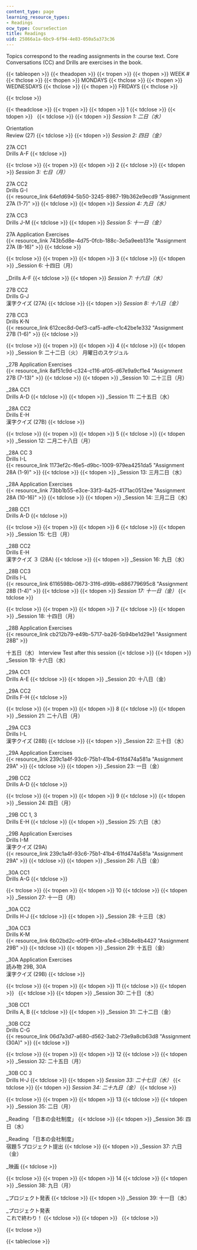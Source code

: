 ```yaml
---
content_type: page
learning_resource_types:
- Readings
ocw_type: CourseSection
title: Readings
uid: 25866a1a-6bc9-6f94-4e83-050a5a373c36
---
```


Topics correspond to the reading assignments in the course text. Core Conversations (CC) and Drills are exercises in the book.

{{< tableopen >}}
{{< theadopen >}}
{{< tropen >}}
{{< thopen >}}
WEEK #
{{< thclose >}}
{{< thopen >}}
MONDAYS
{{< thclose >}}
{{< thopen >}}
WEDNESDAYS
{{< thclose >}}
{{< thopen >}}
FRIDAYS
{{< thclose >}}

{{< trclose >}}

{{< theadclose >}}
{{< tropen >}}
{{< tdopen >}}
1
{{< tdclose >}}
{{< tdopen >}}
 
{{< tdclose >}}
{{< tdopen >}}
_Session 1: 二日（水）_  
  
Orientation  
Review (27)
{{< tdclose >}}
{{< tdopen >}}
_Session 2: 四日（金）_  
  
27A CC1  
Drills A-F
{{< tdclose >}}

{{< trclose >}}
{{< tropen >}}
{{< tdopen >}}
2
{{< tdclose >}}
{{< tdopen >}}
_Session 3: 七日（月）_  
  
27A CC2  
Drills G-I  
{{< resource_link 64efd694-5b50-3245-8987-19b362e9ecd9 "Assignment 27A (1-7)" >}}
{{< tdclose >}}
{{< tdopen >}}
_Session 4: 九日（水）_  
  
27A CC3  
Drills J-M
{{< tdclose >}}
{{< tdopen >}}
_Session 5: 十一日（金）_  
  
27A Application Exercises  
{{< resource_link 743b5d8e-4d75-0fcb-188c-3e5a9eeb131e "Assignment 27A (8-16)" >}}
{{< tdclose >}}

{{< trclose >}}
{{< tropen >}}
{{< tdopen >}}
3
{{< tdclose >}}
{{< tdopen >}}
_Session 6: 十四日（月）  
  
_Drills A-F
{{< tdclose >}}
{{< tdopen >}}
_Session 7: 十六日（水）_  
  
27B CC2  
Drills G-J  
漢字クイズ (27A)
{{< tdclose >}}
{{< tdopen >}}
_Session 8: 十八日（金）_  
  
27B CC3  
Drills K-N  
{{< resource_link 612cec8d-0ef3-caf5-adfe-c1c42be1e332 "Assignment 27B (1-6)" >}}
{{< tdclose >}}

{{< trclose >}}
{{< tropen >}}
{{< tdopen >}}
4
{{< tdclose >}}
{{< tdopen >}}
_Session 9: 二十二日（火） 月曜日のスケジュル  
  
_27B Application Exercises  
{{< resource_link 8af51c9d-c324-c116-af05-d67e9a9cf1e4 "Assignment 27B (7-13)" >}}
{{< tdclose >}}
{{< tdopen >}}
_Session 10: 二十三日（月）  
  
_28A CC1  
Drills A-D
{{< tdclose >}}
{{< tdopen >}}
_Session 11: 二十五日（水）  
  
_28A CC2  
Drills E-H  
漢字クイズ (27B)
{{< tdclose >}}

{{< trclose >}}
{{< tropen >}}
{{< tdopen >}}
5
{{< tdclose >}}
{{< tdopen >}}
_Session 12: 二月二十八日（月）  
  
_28A CC 3  
Drills I-L  
{{< resource_link 1173ef2c-f6e5-d9bc-1009-979ea4251da5 "Assignment 28A (1-9)" >}}
{{< tdclose >}}
{{< tdopen >}}
_Session 13: 三月二日（水）  
  
_28A Application Exercises  
{{< resource_link 73bb1b55-e3ce-33f3-4a25-4171ac0512ee "Assignment 28A (10-16)" >}}
{{< tdclose >}}
{{< tdopen >}}
_Session 14: 三月二日（水）  
  
_28B CC1  
Drills A-D
{{< tdclose >}}

{{< trclose >}}
{{< tropen >}}
{{< tdopen >}}
6
{{< tdclose >}}
{{< tdopen >}}
_Session 15: 七日（月）  
  
_28B CC2  
Drills E-H  
漢字クイズ ３ (28A)
{{< tdclose >}}
{{< tdopen >}}
_Session 16: 九日（水）  
  
_28B CC3  
Drills I-L  
{{< resource_link 6116598b-0673-31f6-d99b-e886779695c8 "Assignment 28B (1-4)" >}}
{{< tdclose >}}
{{< tdopen >}}
_Session 17: 十一日（金）_
{{< tdclose >}}

{{< trclose >}}
{{< tropen >}}
{{< tdopen >}}
7
{{< tdclose >}}
{{< tdopen >}}
_Session 18: 十四日（月）  
  
_28B Application Exercises  
{{< resource_link cb212b79-e49b-5717-ba26-5b94be1d29e1 "Assignment 28B" >}}  
  
十五日（水） Interview Test after this session
{{< tdclose >}}
{{< tdopen >}}
_Session 19: 十六日（水）  
  
_29A CC1  
Drills A-E
{{< tdclose >}}
{{< tdopen >}}
_Session 20: 十八日（金）  
  
_29A CC2  
Drills F-H
{{< tdclose >}}

{{< trclose >}}
{{< tropen >}}
{{< tdopen >}}
8
{{< tdclose >}}
{{< tdopen >}}
_Session 21: 二十八日（月）  
  
_29A CC3  
Drills I-L  
漢字クイズ (28B)
{{< tdclose >}}
{{< tdopen >}}
_Session 22: 三十日（水）  
  
_29A Application Exercises  
{{< resource_link 239c1a4f-93c6-75b1-41b4-61fd474a581a "Assignment 29A" >}}
{{< tdclose >}}
{{< tdopen >}}
_Session 23: 一日（金）  
  
_29B CC2  
Drills A-D
{{< tdclose >}}

{{< trclose >}}
{{< tropen >}}
{{< tdopen >}}
9
{{< tdclose >}}
{{< tdopen >}}
_Session 24: 四日（月）  
  
_29B CC 1, 3  
Drills E-H
{{< tdclose >}}
{{< tdopen >}}
_Session 25: 六日（水）  
  
_29B Application Exercises  
Drills I-M  
漢字クイズ (29A)  
{{< resource_link 239c1a4f-93c6-75b1-41b4-61fd474a581a "Assignment 29A" >}}
{{< tdclose >}}
{{< tdopen >}}
_Session 26: 八日（金）  
  
_30A CC1  
Drills A-G
{{< tdclose >}}

{{< trclose >}}
{{< tropen >}}
{{< tdopen >}}
10
{{< tdclose >}}
{{< tdopen >}}
_Session 27: 十一日（月）  
  
_30A CC2  
Drills H-J
{{< tdclose >}}
{{< tdopen >}}
_Session 28: 十三日（水）  
  
_30A CC3  
Drills K-M  
{{< resource_link 6b02bd2c-e0f9-6f0e-a1e4-c36b4e8b4427 "Assignment 29B" >}}
{{< tdclose >}}
{{< tdopen >}}
_Session 29: 十五日（金）  
  
_30A Application Exercises  
読み物 29B, 30A  
漢字クイズ (29B)
{{< tdclose >}}

{{< trclose >}}
{{< tropen >}}
{{< tdopen >}}
11
{{< tdclose >}}
{{< tdopen >}}
 
{{< tdclose >}}
{{< tdopen >}}
_Session 30: 二十日（水）  
  
_30B CC1  
Drills A, B
{{< tdclose >}}
{{< tdopen >}}
_Session 31: 二十二日（金）  
  
_30B CC2  
Drills C-G  
{{< resource_link 06d7a3d7-a680-d562-3ab2-73e9a8cb63d8 "Assignment (30A)" >}}
{{< tdclose >}}

{{< trclose >}}
{{< tropen >}}
{{< tdopen >}}
12
{{< tdclose >}}
{{< tdopen >}}
_Session 32: 二十五日（月）  
  
_30B CC 3  
Drills H-J
{{< tdclose >}}
{{< tdopen >}}
_Session 33: 二十七日（水）_
{{< tdclose >}}
{{< tdopen >}}
_Session 34: 二十九日（金）_
{{< tdclose >}}

{{< trclose >}}
{{< tropen >}}
{{< tdopen >}}
13
{{< tdclose >}}
{{< tdopen >}}
_Session 35: 二日（月）  
  
_Reading 「日本の会社制度」
{{< tdclose >}}
{{< tdopen >}}
_Session 36: 四日（水）  
  
_Reading 「日本の会社制度」  
宿題５プロジェクト提出
{{< tdclose >}}
{{< tdopen >}}
_Session 37: 六日（金）  
  
_映画
{{< tdclose >}}

{{< trclose >}}
{{< tropen >}}
{{< tdopen >}}
14
{{< tdclose >}}
{{< tdopen >}}
_Session 38: 九日（月）  
  
_プロジェクト発表
{{< tdclose >}}
{{< tdopen >}}
_Session 39: 十一日（水）  
  
_プロジェクト発表  
これで終わり！
{{< tdclose >}}
{{< tdopen >}}
 
{{< tdclose >}}

{{< trclose >}}

{{< tableclose >}}